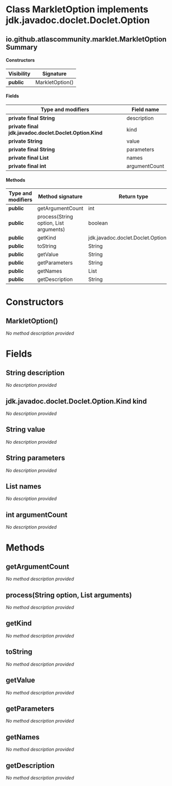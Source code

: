 Class MarkletOption implements jdk.javadoc.doclet.Doclet.Option
===============================================================


io.github.atlascommunity.marklet.MarkletOption Summary
-------
#### Constructors
| Visibility | Signature       |
| ---------- | --------------- |
| **public** | MarkletOption() |
#### Fields
| Type and modifiers                                      | Field name    |
| ------------------------------------------------------- | ------------- |
| **private final String**                                | description   |
| **private final jdk.javadoc.doclet.Doclet.Option.Kind** | kind          |
| **private String**                                      | value         |
| **private final String**                                | parameters    |
| **private final List<String>**                          | names         |
| **private final int**                                   | argumentCount |
#### Methods
| Type and modifiers | Method signature                               | Return type                           |
| ------------------ | ---------------------------------------------- | ------------------------------------- |
| **public**         | getArgumentCount                               | int                                   |
| **public**         | process(String option, List<String> arguments) | boolean                               |
| **public**         | getKind                                        | jdk.javadoc.doclet.Doclet.Option.Kind |
| **public**         | toString                                       | String                                |
| **public**         | getValue                                       | String                                |
| **public**         | getParameters                                  | String                                |
| **public**         | getNames                                       | List<String>                          |
| **public**         | getDescription                                 | String                                |

Constructors
============
MarkletOption()
---------------
*No method description provided*



Fields
======
String description
----------------------------
*No description provided*


jdk.javadoc.doclet.Doclet.Option.Kind kind
------------------------------------------
*No description provided*


String value
----------------------
*No description provided*


String parameters
---------------------------
*No description provided*


List<String> names
--------------------------------------
*No description provided*


int argumentCount
-----------------
*No description provided*



Methods
=======
getArgumentCount
----------------
*No method description provided*


process(String option, List<String> arguments)
----------------------------------------------
*No method description provided*


getKind
-------
*No method description provided*


toString
--------
*No method description provided*


getValue
--------
*No method description provided*


getParameters
-------------
*No method description provided*


getNames
--------
*No method description provided*


getDescription
--------------
*No method description provided*



